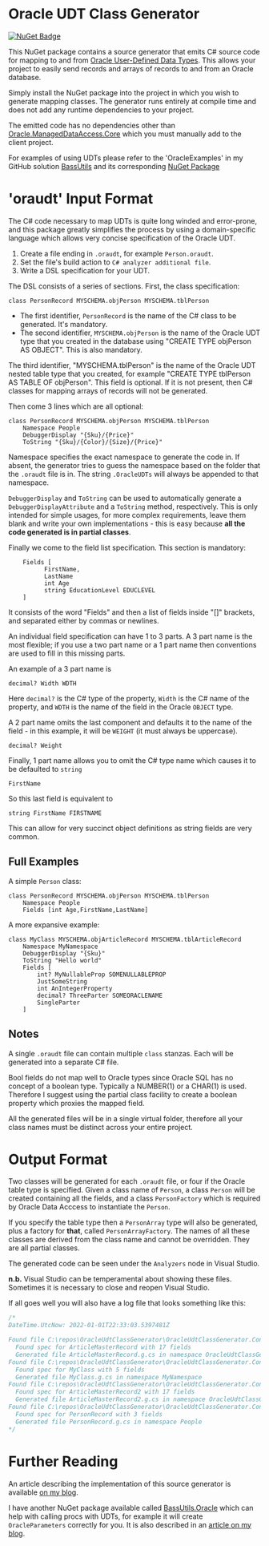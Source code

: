 ﻿# Oracle UDT Class Generator

[![NuGet Badge](https://buildstats.info/nuget/oracleudtclassgenerator)](https://www.nuget.org/packages/OracleUdtClassGenerator/)

This NuGet package contains a source generator that emits C# source code
for mapping to and from
[Oracle User-Defined Data Types](https://docs.oracle.com/en/database/oracle/oracle-data-access-components/19.3.2/odpnt/featUDTs.html#GUID-7913CDD0-CB22-4257-828F-FBCCA3FE9126).
This allows your project to easily send records and arrays of records to and from an
Oracle database.

Simply install the NuGet package into the project in which you wish to generate
mapping classes. The generator runs entirely at compile time and does not add
any runtime dependencies to your project.

The emitted code has no dependencies other than 
[Oracle.ManagedDataAccess.Core](https://www.nuget.org/packages/Oracle.ManagedDataAccess.Core/)
which you must manually add to the client project.

For examples of using UDTs please refer to the 'OracleExamples' in my
GitHub solution [BassUtils](https://www.github.com/PhilipDaniels/BassUtils)
and its corresponding
[NuGet Package](https://www.nuget.org/packages/BassUtils.Oracle)


# 'oraudt' Input Format

The C# code necessary to map UDTs is quite long winded and error-prone,
and this package greatly simplifies the process by using a domain-specific
language which allows very concise specification of the Oracle UDT.

1. Create a file ending in `.oraudt`, for example `Person.oraudt`.
2. Set the file's build action to `C# analyzer additional file`.
3. Write a DSL specification for your UDT.

The DSL consists of a series of sections. First, the class specification:

```
class PersonRecord MYSCHEMA.objPerson MYSCHEMA.tblPerson
```

* The first identifier, `PersonRecord` is the name of the C# class to be
  generated. It's mandatory.
* The second identifier, `MYSCHEMA.objPerson` is the name of the Oracle
  UDT type that you created in the database using "CREATE TYPE objPerson
  AS OBJECT". This is also mandatory.

The third identifier, "MYSCHEMA.tblPerson" is the name of the Oracle UDT nested
table type that you created, for example "CREATE TYPE tblPerson AS TABLE OF objPerson".
This field is optional. If it is not present, then C# classes for mapping
arrays of records will not be generated.

Then come 3 lines which are all optional:

```
class PersonRecord MYSCHEMA.objPerson MYSCHEMA.tblPerson
    Namespace People
    DebuggerDisplay "{Sku}/{Price}"
    ToString "{Sku}/{Color}/{Size}/{Price}"
```

Namespace specifies the exact namespace to generate the code in.
If absent, the generator tries to guess the namespace based on the
folder that the `.oraudt` file is in. The string `.OracleUDTs` will
always be appended to that namespace.

`DebuggerDisplay` and `ToString` can be used to automatically generate
a `DebuggerDisplayAttribute` and a `ToString` method, respectively.
This is only intended for simple usages, for more complex requirements,
leave them blank and write your own implementations - this is easy
because **all the code generated is in partial classes**.

Finally we come to the field list specification. This section is
mandatory:

```
    Fields [
          FirstName,
          LastName
          int Age
          string EducationLevel EDUCLEVEL
    ]
```

It consists of the word "Fields" and then a list of fields inside
"[]" brackets, and separated either by commas or newlines.

An individual field specification can have 1 to 3 parts. A 3 part
name is the most flexible; if you use a two part name or a 1 part
name then conventions are used to fill in this missing parts.

An example of a 3 part name is

```
decimal? Width WDTH
```

Here `decimal?` is the C# type of the property, `Width` is the C#
name of the property, and `WDTH` is the name of the field in the
Oracle `OBJECT` type.

A 2 part name omits the last component and defaults it to the name
of the field - in this example, it will be `WEIGHT` (it must always
be uppercase).

```
decimal? Weight
```

Finally, 1 part name allows you to omit the C# type name which causes it
to be defaulted to `string`

```
FirstName
```

So this last field is equivalent to

```
string FirstName FIRSTNAME
```

This can allow for very succinct object definitions as string fields
are very common.

## Full Examples

A simple `Person` class:

```
class PersonRecord MYSCHEMA.objPerson MYSCHEMA.tblPerson
    Namespace People
    Fields [int Age,FirstName,LastName]
```

A more expansive example:

```
class MyClass MYSCHEMA.objArticleRecord MYSCHEMA.tblArticleRecord
    Namespace MyNamespace
    DebuggerDisplay "{Sku}"
    ToString "Hello world"
    Fields [
        int? MyNullableProp SOMENULLABLEPROP
        JustSomeString
        int AnIntegerProperty
        decimal? ThreeParter SOMEORACLENAME
        SingleParter
    ]
```

## Notes

A single `.oraudt` file can contain multiple `class` stanzas. Each will
be generated into a separate C# file.

Bool fields do not map well to Oracle types since Oracle SQL has no
concept of a boolean type. Typically a NUMBER(1) or a CHAR(1) is used.
Therefore I suggest using the partial class facility to create a 
boolean property which proxies the mapped field.

All the generated files will be in a single virtual folder, therefore
all your class names must be distinct across your entire project.

# Output Format

Two classes will be generated for each `.oraudt` file, or four if the
Oracle table type is specified. Given a class name of `Person`,
a class `Person` will be created containing all the fields, and a
class `PersonFactory` which is required by Oracle Data Acccess to
instantiate the `Person`.

If you specify the table type then a `PersonArray` type will also be
generated, plus a factory for **that**, called `PersonArrayFactory`.
The names of all these classes are derived from the class name and
cannot be overridden. They are all partial classes.

The generated code can be seen under the `Analyzers` node in Visual Studio.

**n.b.** Visual Studio can be temperamental about showing these files.
Sometimes it is necessary to close and reopen Visual Studio.

If all goes well you will also have a log file that looks something like this:

```cs
/*
DateTime.UtcNow: 2022-01-01T22:33:03.5397481Z

Found file C:\repos\OracleUdtClassGenerator\OracleUdtClassGenerator.ConsoleTestHarness\ArticleMaster.oraudt
  Found spec for ArticleMasterRecord with 17 fields
  Generated file ArticleMasterRecord.g.cs in namespace OracleUdtClassGenerator.ConsoleTestHarness.OracleUdts
Found file C:\repos\OracleUdtClassGenerator\OracleUdtClassGenerator.ConsoleTestHarness\MyClass.oraudt
  Found spec for MyClass with 5 fields
  Generated file MyClass.g.cs in namespace MyNamespace
Found file C:\repos\OracleUdtClassGenerator\OracleUdtClassGenerator.ConsoleTestHarness\SubFolder\ArticleMaster2.oraudt
  Found spec for ArticleMasterRecord2 with 17 fields
  Generated file ArticleMasterRecord2.g.cs in namespace OracleUdtClassGenerator.ConsoleTestHarness.SubFolder.OracleUdts
Found file C:\repos\OracleUdtClassGenerator\OracleUdtClassGenerator.ConsoleTestHarness\Person.oraudt
  Found spec for PersonRecord with 3 fields
  Generated file PersonRecord.g.cs in namespace People
*/
```

# Further Reading

An article describing the implementation of this source generator
is available
[on my blog](https://www.philipdaniels.com/blog/2022/oracle-udt-class-generator/).

I have another NuGet package available called
[BassUtils.Oracle](https://www.nuget.org/packages/BassUtils.Oracle)
which can help with calling procs with UDTs, for example it will create
`OracleParameters` correctly for you. It is also described in an
[article on my blog](https://www.philipdaniels.com/blog/2021/oracle-from-csharp/).
